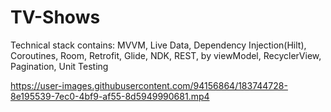 # TV-Shows

Technical stack contains:
MVVM,
Live Data, 
Dependency Injection(Hilt), 
Coroutines, 
Room, Retrofit, 
Glide, 
NDK, 
REST, 
by viewModel, 
RecyclerView, 
Pagination, 
Unit Testing

https://user-images.githubusercontent.com/94156864/183744728-8e195539-7ec0-4bf9-af55-8d5949990681.mp4

